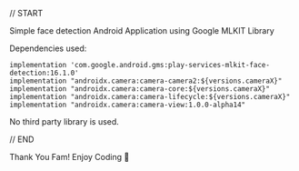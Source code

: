 // START

Simple face detection Android Application using Google MLKIT Library 

Dependencies used:

    implementation 'com.google.android.gms:play-services-mlkit-face-detection:16.1.0'
    implementation "androidx.camera:camera-camera2:${versions.cameraX}"
    implementation "androidx.camera:camera-core:${versions.cameraX}"
    implementation "androidx.camera:camera-lifecycle:${versions.cameraX}"
    implementation "androidx.camera:camera-view:1.0.0-alpha14"
    
    
No third party library is used.    


// END

Thank You Fam!
Enjoy Coding 💚
